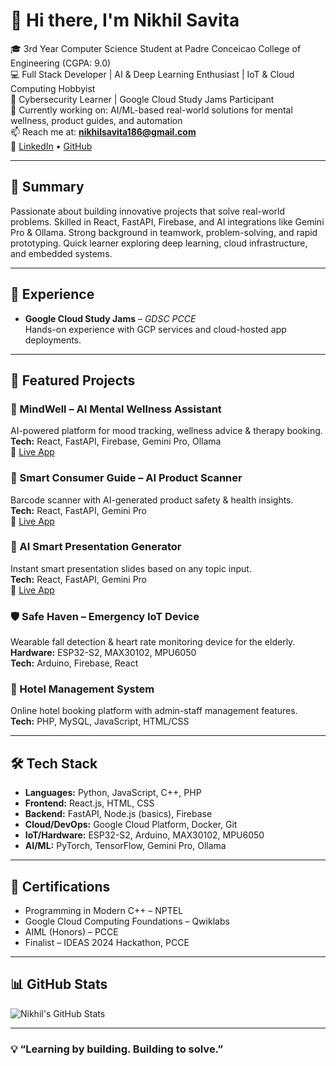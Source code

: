 # 👋 Hi there, I'm Nikhil Savita

🎓 3rd Year Computer Science Student at Padre Conceicao College of Engineering (CGPA: 9.0)  
💻 Full Stack Developer | AI & Deep Learning Enthusiast | IoT & Cloud Computing Hobbyist  
🔐 Cybersecurity Learner | Google Cloud Study Jams Participant  
🚀 Currently working on: AI/ML-based real-world solutions for mental wellness, product guides, and automation  
📫 Reach me at: **nikhilsavita186@gmail.com**  
🔗 [LinkedIn](https://www.linkedin.com/in/nikhilsavita186) • [GitHub](https://github.com/Nikhil181511)

---

## 🧠 Summary

Passionate about building innovative projects that solve real-world problems. Skilled in React, FastAPI, Firebase, and AI integrations like Gemini Pro & Ollama. Strong background in teamwork, problem-solving, and rapid prototyping. Quick learner exploring deep learning, cloud infrastructure, and embedded systems.

---

## 💼 Experience

- **Google Cloud Study Jams** – *GDSC PCCE*  
  Hands-on experience with GCP services and cloud-hosted app deployments.

---

## 🚀 Featured Projects

### 🧠 MindWell – AI Mental Wellness Assistant  
AI-powered platform for mood tracking, wellness advice & therapy booking.  
**Tech:** React, FastAPI, Firebase, Gemini Pro, Ollama  
🔗 [Live App](https://ai-mental-health-assistant-chi.vercel.app/)

### 🧾 Smart Consumer Guide – AI Product Scanner  
Barcode scanner with AI-generated product safety & health insights.  
**Tech:** React, FastAPI, Gemini Pro  
🔗 [Live App](https://smart-consumer-guide.vercel.app/)

### 🎯 AI Smart Presentation Generator  
Instant smart presentation slides based on any topic input.  
**Tech:** React, FastAPI, Gemini Pro  
🔗 [Live App](https://ai-smart-presentation-generator.vercel.app/)

### 🛡️ Safe Haven – Emergency IoT Device  
Wearable fall detection & heart rate monitoring device for the elderly.  
**Hardware:** ESP32-S2, MAX30102, MPU6050  
**Tech:** Arduino, Firebase, React

### 🏨 Hotel Management System  
Online hotel booking platform with admin-staff management features.  
**Tech:** PHP, MySQL, JavaScript, HTML/CSS

---

## 🛠️ Tech Stack

- **Languages:** Python, JavaScript, C++, PHP  
- **Frontend:** React.js, HTML, CSS  
- **Backend:** FastAPI, Node.js (basics), Firebase  
- **Cloud/DevOps:** Google Cloud Platform, Docker, Git  
- **IoT/Hardware:** ESP32-S2, Arduino, MAX30102, MPU6050  
- **AI/ML:** PyTorch, TensorFlow, Gemini Pro, Ollama

---

## 📜 Certifications

- Programming in Modern C++ – NPTEL  
- Google Cloud Computing Foundations – Qwiklabs  
- AIML (Honors) – PCCE  
- Finalist – IDEAS 2024 Hackathon, PCCE

---

## 📊 GitHub Stats

![Nikhil's GitHub Stats](https://github-readme-stats.vercel.app/api?username=Nikhil181511&show_icons=true&theme=radical)

---

### 💡 “Learning by building. Building to solve.”
